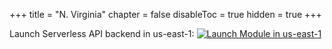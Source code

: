 +++
title = "N. Virginia"
chapter = false
disableToc = true
hidden = true
+++

Launch Serverless API backend in us-east-1: [![Launch Module in us-east-1](http://docs.aws.amazon.com/AWSCloudFormation/latest/UserGuide/images/cloudformation-launch-stack-button.png)][Launch us-east-1]

[Launch us-east-1]: https://console.aws.amazon.com/cloudformation/home?region=us-east-1#/stacks/new?stackName=WildRydesBackend&templateURL=https://s3.amazonaws.com/wildrydes-us-east-1/Auth/2_ServerlessAPI/ServerlessBackend.yaml
